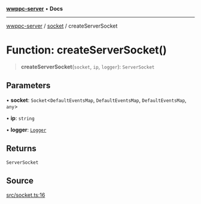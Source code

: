 [**wwppc-server**](../../README.md) • **Docs**

***

[wwppc-server](../../modules.md) / [socket](../README.md) / createServerSocket

# Function: createServerSocket()

> **createServerSocket**(`socket`, `ip`, `logger`): `ServerSocket`

## Parameters

• **socket**: `Socket`\<`DefaultEventsMap`, `DefaultEventsMap`, `DefaultEventsMap`, `any`\>

• **ip**: `string`

• **logger**: [`Logger`](../../log/interfaces/Logger.md)

## Returns

`ServerSocket`

## Source

[src/socket.ts:16](https://github.com/WWPPC/WWPPC-server/blob/d36edcf5b3e9dc61bf375adab6f0ce8e98344d21/src/socket.ts#L16)

